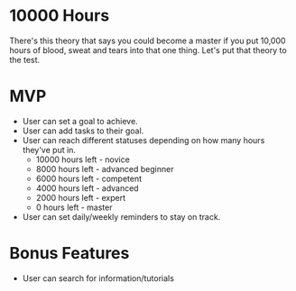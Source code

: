 # 10000 Hours
There's this theory that says you could become a master if you put 10,000 hours of blood, sweat and tears into that one thing. 
Let's put that theory to the test.

# MVP
* User can set a goal to achieve.
* User can add tasks to their goal.
* User can reach different statuses depending on how many hours they've put in.
  * 10000 hours left - novice
   * 8000 hours left - advanced beginner
   * 6000 hours left - competent
   * 4000 hours left - advanced
   * 2000 hours left - expert
   * 0 hours left - master
* User can set daily/weekly reminders to stay on track.

# Bonus Features
* User can search for information/tutorials

